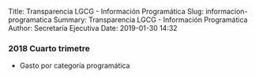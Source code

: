 Title: Transparencia LGCG - Información Programática
Slug: informacion-programatica
Summary: Transparencia LGCG - Información Programática
Author: Secretaría Ejecutiva
Date: 2019-01-30 14:32


### 2018 Cuarto trimetre

* Gasto por categoría programática
